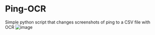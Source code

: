 # Ping-OCR
Simple python script that changes screenshots of ping to a CSV file with OCR
![image](https://user-images.githubusercontent.com/48392708/118942931-761d7c00-b953-11eb-8aeb-228b85a6a761.png)
